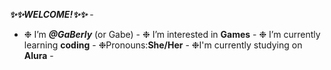 **_✨✨WELCOME!✨✨_** -

- ❉ I’m **_@GaBerly_** (or Gabe) -
❉ I’m interested in **Games** -
❉ I’m currently learning **coding** -
❉Pronouns:**She/Her** -
❉I'm currently studying on **Alura** -

<!---
GaBerly/GaBerly is a ✨ special ✨ repository because its `README.md` (this file) appears on your GitHub profile.
You can click the Preview link to take a look at your changes.
--->
